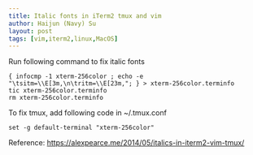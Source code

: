 ```yaml
---
title: Italic fonts in iTerm2 tmux and vim
author: Haijun (Navy) Su
layout: post
tags: [vim,iterm2,linux,MacOS]
---
```

Run following command to fix italic fonts
~~~shell
{ infocmp -1 xterm-256color ; echo -e "\tsitm=\\E[3m,\n\tritm=\\E[23m,"; } > xterm-256color.terminfo
tic xterm-256color.terminfo
rm xterm-256color.terminfo
~~~

To fix tmux, add following code in ~/.tmux.conf
~~~
set -g default-terminal "xterm-256color"
~~~

Reference: <https://alexpearce.me/2014/05/italics-in-iterm2-vim-tmux/>
